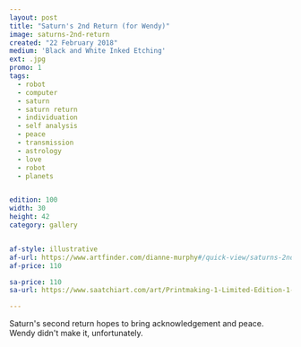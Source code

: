 ```yaml
---
layout: post
title: "Saturn's 2nd Return (for Wendy)"
image: saturns-2nd-return
created: "22 February 2018"
medium: 'Black and White Inked Etching'
ext: .jpg
promo: 1
tags:
  - robot
  - computer
  - saturn
  - saturn return
  - individuation
  - self analysis
  - peace
  - transmission
  - astrology
  - love
  - robot
  - planets


edition: 100
width: 30
height: 42
category: gallery


af-style: illustrative
af-url: https://www.artfinder.com/dianne-murphy#/quick-view/saturns-2nd-return-for-wendy
af-price: 110

sa-price: 110
sa-url: https://www.saatchiart.com/art/Printmaking-1-Limited-Edition-1-of-100/19454/4096106/view

---
```


Saturn's second return hopes to bring acknowledgement and peace. Wendy didn't make it, unfortunately.